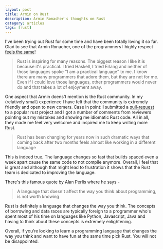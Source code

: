 ```yaml
---
layout: post
title: Armin on Rust
description: Armin Ronacher's thoughts on Rust
category: articles
tags: [rust]
---
```


I've been trying out Rust for some time and have been totally loving it so far. Glad to see that Armin Ronacher, one of the programmers I highly respect [feels the same](http://lucumr.pocoo.org/2014/10/1/a-fresh-look-at-rust/)!

> Rust is inspiring for many reasons. The biggest reason I like it is because it's practical. I tried Haskell, I tried Erlang and neither of those languages spoke "I am a practical language" to me. I know there are many programmers that adore them, but they are not for me. Even if I could love those languages, other programmers would never do and that takes a lot of enjoyment away.

One aspect that Armin doens't mention is the Rust community. In my (relatively small) experience I have felt that the community is extremely friendly and open to new comers. Case in point: I submitted a [pull-request](https://github.com/Hoverbear/rust-rosetta/pull/224) to a popular rust project and I got a number of comments from reviewers pointing out my mistakes and showing me idiomatic Rust code. All in all, they made me feel very welcome and inspired me to keep writing more Rust.

> Rust has been changing for years now in such dramatic ways that coming back after two months feels almost like working in a different language

This is indeed true. The language changes so fast that builds spaced even a week apart cause the same code to not compile anymore. Overall, I feel that is great and although that might lead to frustration it shows that the Rust team is dedicated to improving the language. 

There's this famous quote by Alan Perlis where he says - 

> A language that doesn't affect the way you think about programming, is not worth knowing

Rust is definitely a language that changes the way you think. The concepts of borrowing and data races are typically foreign to a programmer who's spent most of his time on languages like Python, Javascript, Java and having to think about these concepts is extremely enlightening.

Overall, if you're looking to learn a programming language that changes the way you think and want to have fun at the same time pick Rust. You will not be disappointed.
